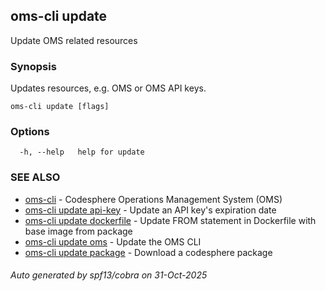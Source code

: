 ## oms-cli update

Update OMS related resources

### Synopsis

Updates resources, e.g. OMS or OMS API keys.

```
oms-cli update [flags]
```

### Options

```
  -h, --help   help for update
```

### SEE ALSO

* [oms-cli](oms-cli.md)	 - Codesphere Operations Management System (OMS)
* [oms-cli update api-key](oms-cli_update_api-key.md)	 - Update an API key's expiration date
* [oms-cli update dockerfile](oms-cli_update_dockerfile.md)	 - Update FROM statement in Dockerfile with base image from package
* [oms-cli update oms](oms-cli_update_oms.md)	 - Update the OMS CLI
* [oms-cli update package](oms-cli_update_package.md)	 - Download a codesphere package

###### Auto generated by spf13/cobra on 31-Oct-2025

